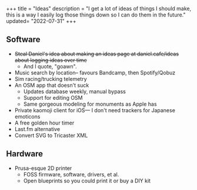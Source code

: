 +++
title = "Ideas"
description = "I get a lot of ideas of things I should make, this is a way I easily log those things down so I can do them in the future."
updated= "2022-07-31"
+++

## Software
- ~~Steal Daniel's idea about making an ideas page at daniel.cafe/ideas about logging ideas over time~~
  - And I quote, "goawn".
- Music search by location– favours Bandcamp, then Spotify/Qobuz
- Sim racing/trucking telemetry
- An OSM app that doesn't suck
    - Updates database weekly, manual bypass
    - Support for editing OSM
    - Same gorgeous modeling for monuments as Apple has
- Private kaomoji client for iOS— I don't need trackers for Japanese emoticons
- A free golden hour timer
- Last.fm alternative
- Convert SVG to Tricaster XML

## Hardware
- Prusa-esque 2D printer
  - FOSS firmware, software, drivers, et al.
  - Open blueprints so you could print it or buy a DIY kit
